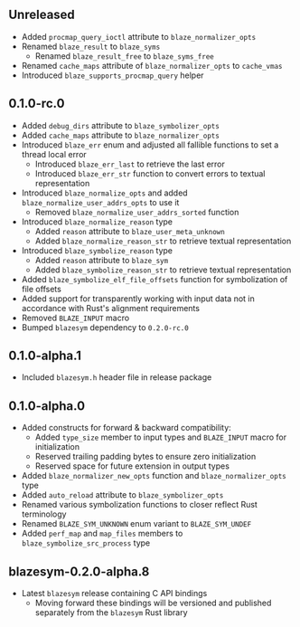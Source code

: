 Unreleased
----------
- Added `procmap_query_ioctl` attribute to `blaze_normalizer_opts`
- Renamed `blaze_result` to `blaze_syms`
  - Renamed `blaze_result_free` to `blaze_syms_free`
- Renamed `cache_maps` attribute of `blaze_normalizer_opts` to
  `cache_vmas`
- Introduced `blaze_supports_procmap_query` helper


0.1.0-rc.0
----------
- Added `debug_dirs` attribute to `blaze_symbolizer_opts`
- Added `cache_maps` attribute to `blaze_normalizer_opts`
- Introduced `blaze_err` enum and adjusted all fallible functions to
  set a thread local error
  - Introduced `blaze_err_last` to retrieve the last error
  - Introduced `blaze_err_str` function to convert errors to textual
    representation
- Introduced `blaze_normalize_opts` and added
  `blaze_normalize_user_addrs_opts` to use it
  - Removed `blaze_normalize_user_addrs_sorted` function
- Introduced `blaze_normalize_reason` type
  - Added `reason` attribute to `blaze_user_meta_unknown`
  - Added `blaze_normalize_reason_str` to retrieve textual representation
- Introduced `blaze_symbolize_reason` type
  - Added `reason` attribute to `blaze_sym`
  - Added `blaze_symbolize_reason_str` to retrieve textual representation
- Added `blaze_symbolize_elf_file_offsets` function for symbolization of
  file offsets
- Added support for transparently working with input data not in accordance with
  Rust's alignment requirements
- Removed `BLAZE_INPUT` macro
- Bumped `blazesym` dependency to `0.2.0-rc.0`


0.1.0-alpha.1
-------------
- Included `blazesym.h` header file in release package


0.1.0-alpha.0
-------------
- Added constructs for forward & backward compatibility:
  - Added `type_size` member to input types and `BLAZE_INPUT` macro for
    initialization
  - Reserved trailing padding bytes to ensure zero initialization
  - Reserved space for future extension in output types
- Added `blaze_normalizer_new_opts` function and `blaze_normalizer_opts` type
- Added `auto_reload` attribute to `blaze_symbolizer_opts`
- Renamed various symbolization functions to closer reflect Rust terminology
- Renamed `BLAZE_SYM_UNKNOWN` enum variant to `BLAZE_SYM_UNDEF`
- Added `perf_map` and `map_files` members to `blaze_symbolize_src_process` type


blazesym-0.2.0-alpha.8
----------------------
- Latest `blazesym` release containing C API bindings
  - Moving forward these bindings will be versioned and published separately
    from the `blazesym` Rust library
